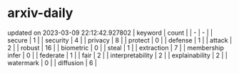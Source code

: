 # arxiv-daily
updated on 2023-03-09 22:12:42.927802
| keyword | count |
| - | - |
| secure | 1 |
| security | 4 |
| privacy | 8 |
| protect | 0 |
| defense | 1 |
| attack | 2 |
| robust | 16 |
| biometric | 0 |
| steal | 1 |
| extraction | 7 |
| membership infer | 0 |
| federate | 1 |
| fair | 2 |
| interpretability | 2 |
| explainability | 2 |
| watermark | 0 |
| diffusion | 6 |
